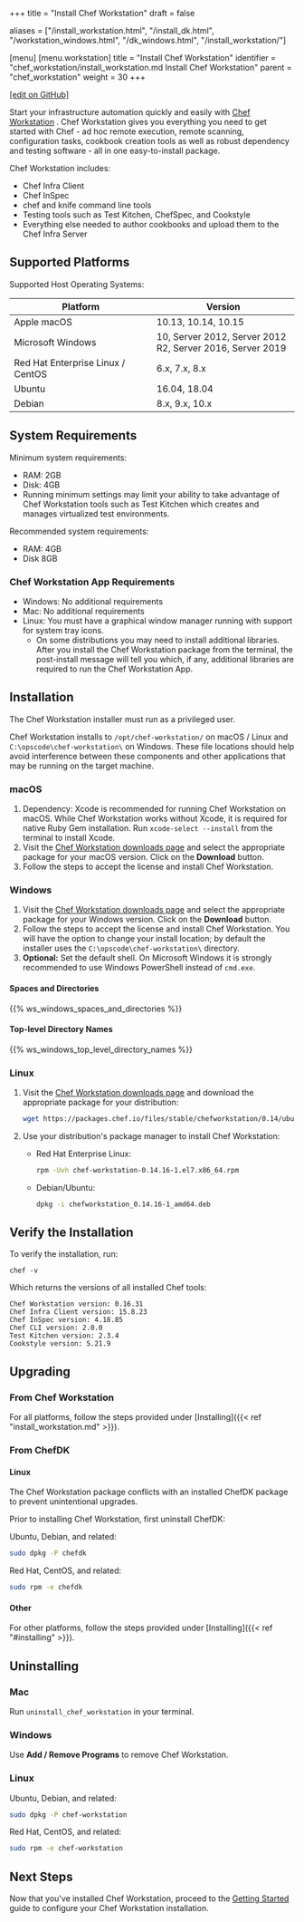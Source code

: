 +++
title = "Install Chef Workstation"
draft = false

aliases = ["/install_workstation.html", "/install_dk.html", "/workstation_windows.html", "/dk_windows.html", "/install_workstation/"]

[menu]
  [menu.workstation]
    title = "Install Chef Workstation"
    identifier = "chef_workstation/install_workstation.md Install Chef Workstation"
    parent = "chef_workstation"
    weight = 30
+++

[\[edit on GitHub\]](https://github.com/chef/chef-workstation/blob/master/www/content/workstation/install_workstation.md)

Start your infrastructure automation quickly and easily with [Chef
Workstation](https://www.chef.sh/) . Chef Workstation gives you
everything you need to get started with Chef - ad hoc remote execution,
remote scanning, configuration tasks, cookbook creation tools as well as
robust dependency and testing software - all in one easy-to-install
package.

Chef Workstation includes:

-   Chef Infra Client
-   Chef InSpec
-   chef and knife command line tools
-   Testing tools such as Test Kitchen, ChefSpec, and Cookstyle
-   Everything else needed to author cookbooks and upload them to the
    Chef Infra Server

## Supported Platforms

Supported Host Operating Systems:

<table>
<colgroup>
<col style="width: 50%" />
<col style="width: 50%" />
</colgroup>
<thead>
<tr class="header">
<th>Platform</th>
<th>Version</th>
</tr>
</thead>
<tbody>
<tr class="odd">
<td>Apple macOS</td>
<td>10.13, 10.14, 10.15</td>
</tr>
<tr class="even">
<td>Microsoft Windows</td>
<td>10, Server 2012, Server 2012 R2, Server 2016, Server 2019</td>
</tr>
<tr class="odd">
<td>Red Hat Enterprise Linux / CentOS</td>
<td>6.x, 7.x, 8.x</td>
</tr>
<tr class="even">
<td>Ubuntu</td>
<td>16.04, 18.04</td>
</tr>
<tr class="odd">
<td>Debian</td>
<td>8.x, 9.x, 10.x</td>
</tr>
</tbody>
</table>

## System Requirements

Minimum system requirements:

-   RAM: 2GB
-   Disk: 4GB
-   Running minimum settings may limit your ability to take advantage of
    Chef Workstation tools such as Test Kitchen which creates and
    manages virtualized test environments.

Recommended system requirements:

-   RAM: 4GB
-   Disk 8GB

### Chef Workstation App Requirements

-   Windows: No additional requirements
-   Mac: No additional requirements
-   Linux: You must have a graphical window manager running with support
    for system tray icons.
    -   On some distributions you may need to install additional
        libraries. After you install the Chef Workstation package from
        the terminal, the post-install message will tell you which, if
        any, additional libraries are required to run the Chef
        Workstation App.

## Installation

The Chef Workstation installer must run as a privileged user.

Chef Workstation installs to `/opt/chef-workstation/` on macOS / Linux
and `C:\opscode\chef-workstation\` on Windows. These file locations
should help avoid interference between these components and other
applications that may be running on the target machine.

### macOS

1.  Dependency: Xcode is recommended for running Chef Workstation on
    macOS. While Chef Workstation works without Xcode, it is required
    for native Ruby Gem installation. Run `xcode-select --install` from
    the terminal to install Xcode.
2.  Visit the [Chef Workstation downloads
    page](https://downloads.chef.io/chef-workstation#mac_os_x) and
    select the appropriate package for your macOS version. Click on the
    **Download** button.
3.  Follow the steps to accept the license and install Chef Workstation.

### Windows

1.  Visit the [Chef Workstation downloads
    page](https://downloads.chef.io/chef-workstation#windows) and select
    the appropriate package for your Windows version. Click on the
    **Download** button.
2.  Follow the steps to accept the license and install Chef Workstation.
    You will have the option to change your install location; by default
    the installer uses the `C:\opscode\chef-workstation\` directory.
3.  **Optional:** Set the default shell. On Microsoft Windows it is
    strongly recommended to use Windows PowerShell instead of `cmd.exe`.

#### Spaces and Directories

{{% ws_windows_spaces_and_directories %}}

#### Top-level Directory Names

{{% ws_windows_top_level_directory_names %}}

### Linux

1.  Visit the [Chef Workstation downloads
    page](https://downloads.chef.io/chef-workstation) and download the
    appropriate package for your distribution:

    ``` bash
    wget https://packages.chef.io/files/stable/chefworkstation/0.14/ubuntu/18.04/chefworkstation_0.14.16-1_amd64.deb
    ```

2.  Use your distribution's package manager to install Chef Workstation:

    -   Red Hat Enterprise Linux:

        ``` bash
        rpm -Uvh chef-workstation-0.14.16-1.el7.x86_64.rpm
        ```

    -   Debian/Ubuntu:

        ``` bash
        dpkg -i chefworkstation_0.14.16-1_amd64.deb
        ```

## Verify the Installation

To verify the installation, run:

``` shell
chef -v
```

Which returns the versions of all installed Chef tools:

``` shell
Chef Workstation version: 0.16.31
Chef Infra Client version: 15.8.23
Chef InSpec version: 4.18.85
Chef CLI version: 2.0.0
Test Kitchen version: 2.3.4
Cookstyle version: 5.21.9
```

## Upgrading

### From Chef Workstation

For all platforms, follow the steps provided under [Installing]({{< ref "install_workstation.md" >}}).

### From ChefDK

#### Linux

The Chef Workstation package conflicts with an installed ChefDK package to prevent
unintentional upgrades.

Prior to installing Chef Workstation, first uninstall ChefDK:

Ubuntu, Debian, and related:

```bash
sudo dpkg -P chefdk
```

Red Hat, CentOS, and related:

```bash
sudo rpm -e chefdk
```

#### Other

For other platforms, follow the steps provided under [Installing]({{< ref "#installing" >}}).

## Uninstalling

### Mac

Run ```uninstall_chef_workstation``` in your terminal.

### Windows

Use **Add / Remove Programs** to remove Chef Workstation.

### Linux

Ubuntu, Debian, and related:

```bash
sudo dpkg -P chef-workstation
```

Red Hat, CentOS, and related:

```bash
sudo rpm -e chef-workstation
```

## Next Steps

Now that you've installed Chef Workstation, proceed to the
[Getting Started](/workstation/getting_started/) guide to
configure your Chef Workstation installation.
